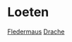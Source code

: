# Loeten

[Fledermaus](https://github.com/frankyhub/Loeten/blob/main/Fledermaus/Fledermaus.pdf) 
[Drache](https://github.com/frankyhub/Loeten/blob/main/Drache/Drache.pdf)




